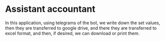 # Assistant accountant 

In this application, using telegrams of the bot, we write down the set values,
then they are transferred to google drive, and there they are transferred to 
excel format, and then, if desired, we can download or print them.

